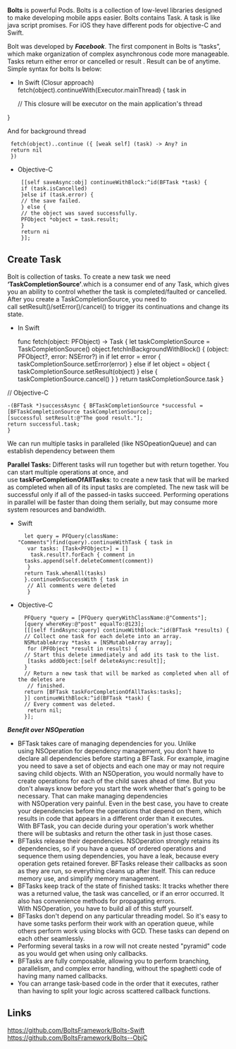 **Bolts** is powerful Pods. Bolts is a collection of low-level libraries designed to make developing mobile apps easier. Bolts contains Task. A task is like java script promises. For iOS they have different pods for objective-C and Swift.

Bolt was developed by ***Facebook***. The first component in Bolts is “tasks”, which make organization of complex asynchronous code more manageable. Tasks return either error or cancelled or result .  Result can be of anytime. Simple syntax for bolts Is below:

* In Swift  (Closur approach)
fetch(object).continueWith(Executor.mainThread) { task in 

  // This closure will be executor on the main application's thread
  
}

And for background thread 

     fetch(object)..continue ({ [weak self] (task) -> Any? in 
     return nil 
     })


*  Objective-C
		
		[[self saveAsync:obj] continueWithBlock:^id(BFTask *task) { 
		if (task.isCancelled) 
		}else if (task.error) { 
		// the save failed.
		} else {
		// the object was saved successfully.
		PFObject *object = task.result;
		}
		return ni
		}];

## Create Task
Bolt is collection of tasks. To create a new task we need **‘TaskCompletionSource’**.which is a consumer end of any Task, which gives you an ability to control whether the task is completed/faulted or cancelled. After you create a TaskCompletionSource, you need to call setResult()/setError()/cancel() to trigger its continuations and change its state.

*  In Swift

	func fetch(object: PFObject) -> Task<PFObject> {
	let taskCompletionSource = TaskCompletionSource<PFObject>()
	object.fetchInBackgroundWithBlock() { (object: PFObject?, error: NSError?) in
    if let error = error {
      taskCompletionSource.setError(error)
    } else if let object = object {
      taskCompletionSource.setResult(object)
    } else {
      taskCompletionSource.cancel()
    }
  }
  return taskCompletionSource.task
}

// Objective-C
	
	
	
	-(BFTask *)successAsync { BFTaskCompletionSource *successful = [BFTaskCompletionSource taskCompletionSource];
	[successful setResult:@"The good result."];
	return successful.task;
	}



We can run multiple tasks in paralleled  (like NSOpeationQueue) and can establish dependency between them

**Parallel Tasks:** Different tasks will run together but with return together. You can start multiple operations at once, and use **taskForCompletionOfAllTasks**: to create a new task that will be marked as completed when all of its input tasks are completed. The new task will be successful only if all of the passed-in tasks succeed. Performing operations in parallel will be faster than doing them serially, but may consume more system resources and bandwidth.

* Swift


        let query = PFQuery(className: "Comments")find(query).continueWithTask { task in
         var tasks: [Task<PFObject>] = []
          task.result?.forEach { comment in
        tasks.append(self.deleteComment(comment))
         }
        return Task.whenAll(tasks)
        }.continueOnSuccessWith { task in
         // All comments were deleted
         }


* Objective-C

        PFQuery *query = [PFQuery queryWithClassName:@"Comments"];
        [query whereKey:@"post" equalTo:@123];
        [[[self findAsync:query] continueWithBlock:^id(BFTask *results) {
        // Collect one task for each delete into an array.
        NSMutableArray *tasks = [NSMutableArray array];
         for (PFObject *result in results) {
        // Start this delete immediately and add its task to the list.
         [tasks addObject:[self deleteAsync:result]];
        } 
        // Return a new task that will be marked as completed when all of the deletes are
         // finished.
        return [BFTask taskForCompletionOfAllTasks:tasks];
        }] continueWithBlock:^id(BFTask *task) {
        // Every comment was deleted.
         return nil;
        }];


***Benefit over NSOperation***

* BFTask takes care of managing dependencies for you. Unlike using NSOperation for dependency management, you don't have to declare all dependencies before starting a BFTask. For example, imagine you need to save a set of objects and each one may or may not require saving child objects. With an NSOperation, you would normally have to create operations for each of the child saves ahead of time. But you don't always know before you start the work whether that's going to be necessary. That can make managing dependencies with NSOperation very painful. Even in the best case, you have to create your dependencies before the operations that depend on them, which results in code that appears in a different order than it executes. With BFTask, you can decide during your operation's work whether there will be subtasks and return the other task in just those cases.
* BFTasks release their dependencies. NSOperation strongly retains its dependencies, so if you have a queue of ordered operations and sequence them using dependencies, you have a leak, because every operation gets retained forever. BFTasks release their callbacks as soon as they are run, so everything cleans up after itself. This can reduce memory use, and simplify memory management.
* BFTasks keep track of the state of finished tasks: It tracks whether there was a returned value, the task was cancelled, or if an error occurred. It also has convenience methods for propagating errors. With NSOperation, you have to build all of this stuff yourself.
* BFTasks don't depend on any particular threading model. So it's easy to have some tasks perform their work with an operation queue, while others perform work using blocks with GCD. These tasks can depend on each other seamlessly.
* Performing several tasks in a row will not create nested "pyramid" code as you would get when using only callbacks.
* BFTasks are fully composable, allowing you to perform branching, parallelism, and complex error handling, without the spaghetti code of having many named callbacks.
* You can arrange task-based code in the order that it executes, rather than having to split your logic across scattered callback functions.

## Links
<https://github.com/BoltsFramework/Bolts-Swift>  
<https://github.com/BoltsFramework/Bolts--ObjC>  



 

